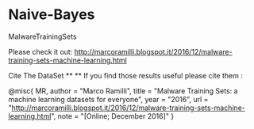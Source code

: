 # Naive-Bayes

MalwareTrainingSets

Please check it out: http://marcoramilli.blogspot.it/2016/12/malware-training-sets-machine-learning.html

Cite The DataSet
**
** If you find those results useful please cite them :

@misc{ MR,
   author = "Marco Ramilli",
   title = "Malware Training Sets: a machine learning datasets for everyone",
   year = "2016",
   url = "http://marcoramilli.blogspot.it/2016/12/malware-training-sets-machine-learning.html",
   note = "[Online; December 2016]"
 }
